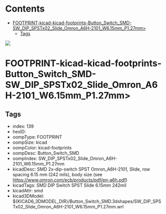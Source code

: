 



Contents
========

* [FOOTPRINT-kicad-kicad-footprints-Button_Switch_SMD-SW_DIP_SPSTx02_Slide_Omron_A6H-2101_W6.15mm_P1.27mm>](#footprint-kicad-kicad-footprints-button_switch_smd-sw_dip_spstx02_slide_omron_a6h-2101_w615mm_p127mm)
	* [Tags](#tags)
  
![][im]
# FOOTPRINT-kicad-kicad-footprints-Button_Switch_SMD-SW_DIP_SPSTx02_Slide_Omron_A6H-2101_W6.15mm_P1.27mm>

## Tags

- index: 139
- hexID: 
- oompType: FOOTPRINT
- oompSize: kicad
- oompColor: kicad-footprints
- oompDesc: Button_Switch_SMD
- oompIndex: SW_DIP_SPSTx02_Slide_Omron_A6H-2101_W6.15mm_P1.27mm
- kicadDesc: SMD 2x-dip-switch SPST Omron_A6H-2101, Slide, row spacing 6.15 mm (242 mils), body size  (see https://www.omron.com/ecb/products/pdf/en-a6h.pdf)
- kicadTags: SMD DIP Switch SPST Slide 6.15mm 242mil
- kicadAttr: smd
- kicad3DModel: ${KICAD6_3DMODEL_DIR}/Button_Switch_SMD.3dshapes/SW_DIP_SPSTx02_Slide_Omron_A6H-2101_W6.15mm_P1.27mm.wrl



[im]: image.png
